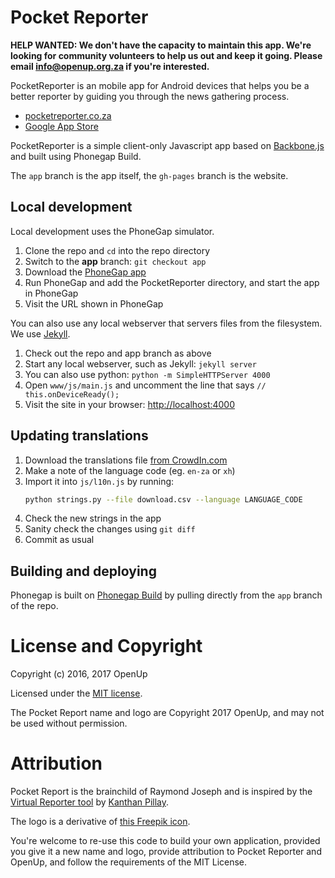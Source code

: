 # Pocket Reporter

**HELP WANTED: We don't have the capacity to maintain this app. We're looking for community volunteers to help us out and keep it going. Please email <info@openup.org.za> if you're interested.**

PocketReporter is an mobile app for Android devices that helps you be a better reporter by guiding you through the news gathering process.

* [pocketreporter.co.za](http://pocketreporter.co.za)
* [Google App Store](https://play.google.com/store/apps/details?id=com.phonegap.pocketreporter&hl=en)

PocketReporter is a simple client-only Javascript app based on [Backbone.js](http://backbonejs.org/) and built using Phonegap Build.

The ``app`` branch is the app itself, the ``gh-pages`` branch is the website. 

## Local development

Local development uses the PhoneGap simulator.

1. Clone the repo and `cd` into the repo directory
2. Switch to the **app** branch: `git checkout app`
3. Download the [PhoneGap app](http://phonegap.com/getstarted/)
4. Run PhoneGap and add the PocketReporter directory, and start the app in PhoneGap
5. Visit the URL shown in PhoneGap

You can also use any local webserver that servers files from the filesystem. We use [Jekyll](http://jekyllrb.com/).

1. Check out the repo and app branch as above
2. Start any local webserver, such as Jekyll: ``jekyll server``
3. You can also use python: ``python -m SimpleHTTPServer 4000``
4. Open ``www/js/main.js`` and uncomment the line that says ``// this.onDeviceReady();``
4. Visit the site in your browser: [http://localhost:4000](http://localhost:4000)


## Updating translations

1. Download the translations file [from CrowdIn.com](https://crowdin.com/project/pocketreporter/settings#translations)
2. Make a note of the language code (eg. ``en-za`` or ``xh``)
3. Import it into ``js/l10n.js`` by running:
    ```bash
    python strings.py --file download.csv --language LANGUAGE_CODE
    ```
4. Check the new strings in the app
5. Sanity check the changes using ``git diff``
6. Commit as usual

## Building and deploying

Phonegap is built on [Phonegap Build](https://build.phonegap.com/apps/2227365/builds) by pulling directly from the ``app`` branch of the repo.

# License and Copyright

Copyright (c) 2016, 2017 OpenUp

Licensed under the [MIT license](LICENSE).

The Pocket Report name and logo are Copyright 2017 OpenUp, and may not be used without permission.

# Attribution

Pocket Report is the brainchild of Raymond Joseph and is inspired by the [Virtual Reporter tool](http://nqabile.co.za/virtual) by [Kanthan Pillay](http://kanthanpillay.com/content/about).

The logo is a derivative of [this Freepik icon](http://www.flaticon.com/free-icon/quill-drawing-a-line_16294).

You're welcome to re-use this code to build your own application, provided you give it a new name and logo, provide attribution to Pocket Reporter and OpenUp, and follow the requirements of the MIT License.
